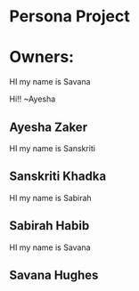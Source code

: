 # Persona Project 

# Owners: 

HI my name is Savana

Hi!! ~Ayesha

## Ayesha Zaker

HI my name is Sanskriti

## Sanskriti Khadka
HI my name is Sabirah

## Sabirah Habib

HI my name is Savana 



## Savana Hughes

